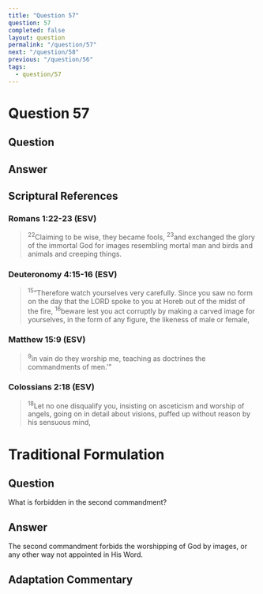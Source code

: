 ```yaml
---
title: "Question 57"
question: 57
completed: false
layout: question
permalink: "/question/57"
next: "/question/58"
previous: "/question/56"
tags:
  - question/57
---
```

# Question 57

## Question


## Answer


## Scriptural References
### Romans 1:22-23 (ESV)
> <sup>22</sup>Claiming to be wise, they became fools,
> <sup>23</sup>and exchanged the glory of the immortal God for images resembling mortal man and birds and animals and creeping things.

### Deuteronomy 4:15-16 (ESV)
> <sup>15</sup>“Therefore watch yourselves very carefully. Since you saw no form on the day that the LORD spoke to you at Horeb out of the midst of the fire,
> <sup>16</sup>beware lest you act corruptly by making a carved image for yourselves, in the form of any figure, the likeness of male or female,

### Matthew 15:9 (ESV)
> <sup>9</sup>in vain do they worship me, teaching as doctrines the commandments of men.’”

### Colossians 2:18 (ESV)
> <sup>18</sup>Let no one disqualify you, insisting on asceticism and worship of angels, going on in detail about visions, puffed up without reason by his sensuous mind,

# Traditional Formulation
## Question
What is forbidden in the second commandment?

## Answer
The second commandment forbids the worshipping of God by images, or any other way not appointed in His Word.

## Adaptation Commentary
